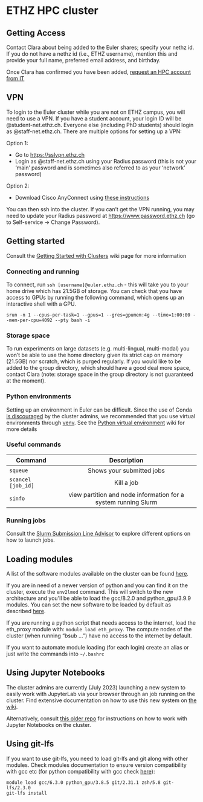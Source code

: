 # ETHZ HPC cluster

<!-- old google doc link: https://docs.google.com/document/d/1wxGzJOOx807epac_vLYOhUOTiQBCtj29WkwK-Sy50rA/edit -->

## Getting Access
Contact Clara about being added to the Euler shares; specify your nethz id. If you do not have a nethz id (i.e., ETHZ username), mention this and provide your full name, preferred email address, and birthday.

Once Clara has confirmed you have been added, [request an HPC account from IT](https://scicomp.ethz.ch/wiki/New_account_request_process_for_HPC_clusters)  


## VPN
To login to the Euler cluster while you are not on ETHZ campus, you will need to use a VPN. If you have a student account, your login ID will be <nethzid>@student-net.ethz.ch. Everyone else (including PhD students) should login as  <nethzid>@staff-net.ethz.ch. There are multiple options for setting up a VPN:

Option 1:
- Go to https://sslvpn.ethz.ch
- Login as <nethzid>@staff-net.ethz.ch using your Radius password (this is not your ‘main’ password and is sometimes also referred to as your ‘network’ password)

Option 2:
- Download Cisco AnyConnect using [these instructions](https://unlimited.ethz.ch/display/itkb/VPN)


You can then ssh into the cluster. If you can’t get the VPN running, you may need to update your Radius password at https://www.password.ethz.ch (go to Self-service -> Change Password).

## Getting started
Consult the [Getting Started with Clusters](https://scicomp.ethz.ch/wiki/Getting_started_with_clusters) wiki page for more information

### Connecting and running
To connect, run ```ssh [username]@euler.ethz.ch``` - this will take you to your home drive which has 21.5GB of storage. You can check that you have access to GPUs by running the following command, which opens up an interactive shell with a GPU.

    srun -n 1 --cpus-per-task=1 --gpus=1 --gres=gpumem:4g --time=1:00:00 --mem-per-cpu=4092 --pty bash -i

### Storage space
To run experiments on large datasets (e.g. multi-lingual, multi-modal) you won’t be able to use the home directory given its strict cap on memory (21.5GB) nor scratch, which is purged regularly. If you would like to be added to the group directory, which should have a good deal more space, contact Clara (note: storage space in the group directory is not guaranteed at the moment).

### Python environments
Setting up an environment in Euler can be difficult. Since the use of Conda [is discouraged](https://scicomp.ethz.ch/wiki/Conda#Reasons_to_not_use_conda_on_an_HPC_file_system) by the cluster admins, we recommended that you use virtual environments through [venv](https://docs.python.org/3/library/venv.html). See the [Python virtual environment](https://scicomp.ethz.ch/wiki/Python_virtual_environment) wiki for more details

### Useful commands

| Command | Description |
|--------------|:-----:|
| ``squeue`` | Shows your submitted jobs  |
| ``scancel [job_id]`` | Kill a job  |
| ``sinfo``  | view partition and node information for a system running Slurm |

### Running jobs

Consult the [Slurm Submission Line Advisor](https://scicomp.ethz.ch/public/lsla/index2.html) to explore different options on how to launch jobs.


## Loading modules

A list of the software modules available on the cluster can be found [here](https://scicomp.ethz.ch/wiki/Euler_applications_and_libraries).

If you are in need of a newer version of python and you can find it on the cluster, execute the `env2lmod` command. This will switch to the new architecture and you'll be able to load the gcc/8.2.0 and python_gpu/3.9.9 modules. You can set the new software to be loaded by default as described [here](https://scicomp.ethz.ch/wiki/New_SPACK_software_stack_on_Euler#Setting_a_permanent_default_for_the_software_stack).

If you are running a python script that needs access to the internet, load the eth_proxy module with: `module load eth_proxy`. The compute nodes of the cluster (when running “bsub …”) have no access to the internet by default. 

If you want to automate module loading (for each login) create an alias or just write the commands into `~/.bashrc`

## Using Jupyter Notebooks

The cluster admins are currently (July 2023) launching a new system to easily work with JupyterLab via your browser through an job running on the cluster. Find extensive documentation on how to use this new system on [the wiki](https://scicomp.ethz.ch/wiki/JupyterHub).

Alternatively, consult [this older repo](https://gitlab.ethz.ch/sfux/Jupyter-on-Euler-or-Leonhard-Open) for instructions on how to work with Jupyter Notebooks on the cluster.

## Using git-lfs
If you want to use git-lfs, you need to load git-lfs and git along with other modules. Check modules documentation to ensure version compatibility with gcc etc (for python compatibility with gcc check [here](https://scicomp.ethz.ch/wiki/Python_on_Euler)):

    module load gcc/6.3.0 python_gpu/3.8.5 git/2.31.1 zsh/5.8 git-lfs/2.3.0
    git-lfs install

<!-- ## Checking which resources are available

    scontrol show nodes < node_name>

Then, check AllocTRES, CfgTRES -->



